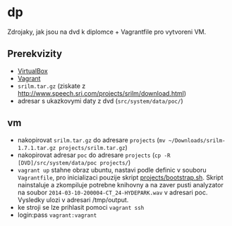 # dp

Zdrojaky, jak jsou na dvd k diplomce + Vagrantfile pro vytvoreni VM.

## Prerekvizity

 - [VirtualBox](https://www.virtualbox.org/)
 - [Vagrant](https://www.vagrantup.com/)
 - `srilm.tar.gz` (ziskate z http://www.speech.sri.com/projects/srilm/download.html)
 - adresar s ukazkovymi daty z dvd (`src/system/data/poc/`)
 
## vm

 - nakopirovat `srilm.tar.gz` do adresare `projects` (`mv ~/Downloads/srilm-1.7.1.tar.gz projects/srilm.tar.gz`)
 - nakopirovat adresar `poc` do adresare `projects` (`cp -R [DVD]/src/system/data/poc projects/`)
 - `vagrant up` stahne obraz ubuntu, nastavi podle definic v souboru `Vagrantfile`, pro inicializaci pouzije skript [projects/bootstrap.sh](projects/bootstrap.sh). Skript nainstaluje a zkompiluje potrebne knihovny a na zaver pusti analyzator na soubor `2014-03-10-200004-CT_24-HYDEPARK.wav` v adresari poc. Vysledky ulozi v adresari /tmp/output.
 - ke stroji se lze prihlasit pomoci `vagrant ssh`
 - login:pass `vagrant:vagrant`
